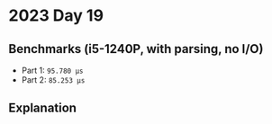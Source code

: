 # 2023 Day 19

## Benchmarks (i5-1240P, with parsing, no I/O)

- Part 1: `95.780 µs`
- Part 2: `85.253 µs`

## Explanation
